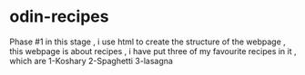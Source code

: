 # odin-recipes
Phase #1
in this stage , i use html to create the structure of the webpage , this webpage 
is about recipes , i have put three of my favourite recipes in it , which are 
1-Koshary 2-Spaghetti 3-lasagna